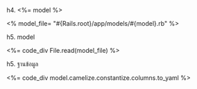 
h4. <%= model %>

<% model_file= "#{Rails.root}/app/models/#{model}.rb" %>

h5. model

<%= code_div File.read(model_file) %>

h5. ฐานข้อมูล

<%= code_div model.camelize.constantize.columns.to_yaml %>
